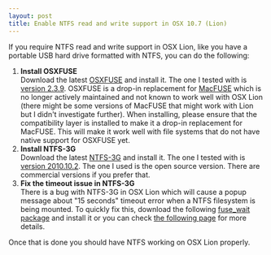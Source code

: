 ```yaml
---
layout: post
title: Enable NTFS read and write support in OSX 10.7 (Lion)
---
```

If you require NTFS read and write support in OSX Lion, like you have a portable USB hard drive formatted with NTFS, you can do the following:

1. **Install OSXFUSE**<br />
Download the latest [OSXFUSE](http://osxfuse.github.com/) and install it. The one I tested with is [version 2.3.9](https://github.com/downloads/osxfuse/osxfuse/OSXFUSE-2.3.9.dmg). OSXFUSE is a drop-in replacement for [MacFUSE](https://code.google.com/p/macfuse/) which is no longer actively maintained and not known to work well with OSX Lion (there might be some versions of MacFUSE that might work with Lion but I didn't investigate further). When installing, please ensure that the compatibility layer is installed to make it a drop-in replacement for MacFUSE. This will make it work well with file systems that do not have native support for OSXFUSE yet.
2. **Install NTFS-3G**<br />
Download the latest [NTFS-3G](http://macntfs-3g.blogspot.com/) and install it. The one I tested with is [version 2010.10.2](http://sourceforge.net/projects/catacombae/files/NTFS-3G%20for%20Mac%20OS%20X/2010.10.2/ntfs-3g-2010.10.2-macosx.dmg/download). The one I used is the open source version. There are commercial versions if you prefer that.
3. **Fix the timeout issue in NTFS-3G**<br />
There is a bug with NTFS-3G in OSX Lion which will cause a popup message about "15 seconds" timeout error when a NTFS filesystem is being mounted. To quickly fix this, download the following [fuse_wait package](https://github.com/downloads/bfleischer/fuse_wait/fuse_wait.pkg) and install it or you can check [the following page](https://gist.github.com/1100318) for more details.

Once that is done you should have NTFS working on OSX Lion properly.
